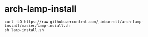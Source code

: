 # arch-lamp-install

```
curl -LO https://raw.githubusercontent.com/jimbarrett/arch-lamp-install/master/lamp-install.sh
sh lamp-install.sh
```

